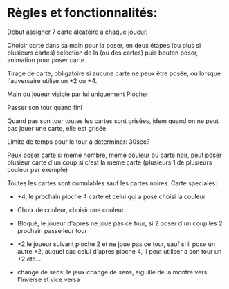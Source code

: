 # Règles et fonctionnalités:

Debut assigner 7 carte aleatoire a chaque joueur.

Choisir carte dans sa main pour la poser, en deux étapes (ou plus si plusieurs cartes) selection de la (ou des cartes) puis bouton poser, animation pour poser carte.

Tirage de carte, obligatoire si aucune carte ne peux être posée, ou lorsque l'adversaire utilise un +2 ou +4.

Main du joueur visible par lui uniquement
Piocher

Passer son tour quand fini

Quand pas son tour toutes les cartes sont grisées, idem quand on ne peut pas jouer une carte, elle est grisée

Limite de temps pour le tour a determiner: 30sec?

Peux poser carte si meme nombre, meme couleur ou carte noir, peut poser plusieur carte d'un coup si c'est la meme carte (plusieurs 1 de plusieurs couleur par exemple)

Toutes les cartes sont cumulables sauf les cartes noires.
Carte speciales:

- +4, le prochain pioche 4 carte et celui qui a posé choisi la couleur 

- Choix de couleur, choisir une couleur

- Bloqué, le joueur d'apres ne joue pas ce tour, si 2 poser d'un coup les 2 prochain passe leur tour

- +2 le joueur suivant pioche 2 et ne joue pas ce tour, sauf si il pose un autre +2, auquel cas celui d'apres pioche 4, il peut utiliser a son tour un +2 etc...

- change de sens: le jeux change de sens, aiguille de la montre vers l'inverse et vice versa

